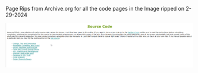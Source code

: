 Page Rips from Archive.org for all the code pages in the Image ripped on 2-29-2024

![alt text](https://raw.githubusercontent.com/vb6coder/vb6-site-archives/main/vbexplorer/snippits/ss.png?raw=true)
